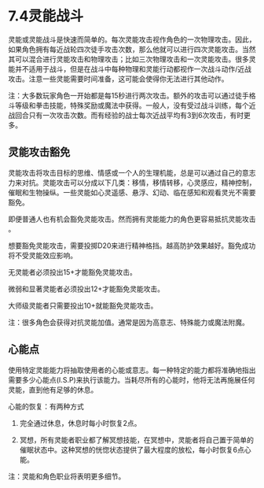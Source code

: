 # 7.4灵能战斗

灵能或灵能战斗是快速而简单的。每次灵能攻击视作角色的一次物理攻击。因此，如果角色拥有每近战轮四次徒手攻击次数，那么他就可以进行四次灵能攻击。当然其可以混合进行灵能攻击和物理攻击；比如三次物理攻击和一次灵能攻击。很多灵能并不适用于战斗，但是在战斗中每种物理和灵能行动都视作一次战斗动作/近战攻击。注意一些灵能需要时间准备，这可能会使得你无法进行其他动作。

注：大多数玩家角色一开始都是每15秒进行两次攻击。额外的攻击可以通过徒手格斗等级和拳击技能，特殊奖励或魔法中获得。一般人，没有受过战斗训练，每个近战回合只有一次攻击次数。而有经验的战士每次近战平均有3到6次攻击，有时更多。

## 灵能攻击豁免

灵能攻击将攻击目标的思维、情感或一个人的生理机能，总是可以通过自己的意志力来对抗。灵能攻击可以分成以下几类：移情，移情转移，心灵感应，精神控制，催眠和生物操纵。一些灵能如心灵遥感、悬浮、幻动、临在感知和观看灵光不需要豁免。

即便普通人也有机会豁免灵能攻击。然而拥有灵能能力的角色更容易抵抗灵能攻击
。

想要豁免灵能攻击，需要投掷D20来进行精神格挡。越高防护效果越好。豁免成功将不受灵能效应影响。

无灵能者必须投出15+才能豁免灵能攻击。

微弱和显著灵能者必须投出12+才能豁免灵能攻击。

大师级灵能者只需要投出10+就能豁免灵能攻击。

注：很多角色会获得对抗灵能加值。通常是因为高意志、特殊能力或魔法附魔。

## 心能点

使用特定灵能能力将抽取使用者的心能或意志。每一种特定的能力都将准确地指出需要多少心能点(I.S.P)来执行该能力。当耗尽所有的心能时，他将无法再施展任何灵能，直到他有足够的休息。

心能的恢复：有两种方式

1.  完全通过休息，休息时每小时恢复2点。

2.  冥想，所有灵能者职业都了解冥想技能，在冥想中，灵能者将自己置于简单的催眠状态中。这种冥想的恍惚状态提供了最大程度的放松，每小时恢复6点心能。

注：灵能和角色职业将表明更多细节。
